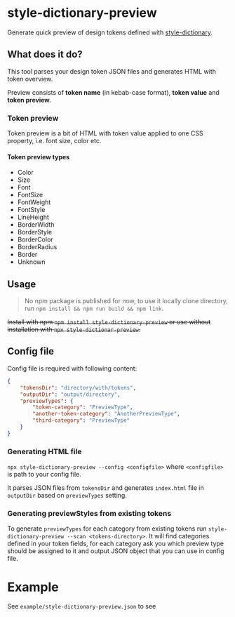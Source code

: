 # style-dictionary-preview

Generate quick preview of design tokens defined with [style-dictionary](https://github.com/amzn/style-dictionary).

## What does it do?

This tool parses your design token JSON files and generates HTML with token overview.

Preview consists of **token name** (in kebab-case format), **token value** and **token preview**.

### Token preview

Token preview is a bit of HTML with token value applied to one CSS property, i.e. font size, color etc.

#### Token preview types
*	Color
*	Size
*	Font
*	FontSize
*	FontWeight
*	FontStyle
*	LineHeight
*	BorderWidth
*	BorderStyle
*	BorderColor
*	BorderRadius
*	Border
*	Unknown

## Usage
> No npm package is published for now, to use it locally clone directory, run `npm install && npm run build && npm link`. 

<del>Install with npm `npm install style-dictionary-preview` or use without installation with `npx style-dictionar-preview`.</del>

## Config file

Config file is required with following content:

```json
{
	"tokensDir": "directory/with/tokens",
	"outputDir": "output/directory",
	"previewTypes": {
		"token-category": "PreviewType",
		"another-token-category": "AnotherPreviewType",
		"third-category": "PreviewType"
	}
}

```
### Generating HTML file
`npx style-dictionary-preview --config <configfile>` where `<configfile>` is path to your config file.

It parses JSON files from `tokensDir` and generates `index.html` file in `outputDir` based on `previewTypes` setting.  

### Generating previewStyles from existing tokens
To generate `previewTypes` for each category from existing tokens run `style-dictionary-preview --scan <tokens-directory>`.
It will find categories defined in your token fields, for each category ask you which preview type should be assigned to it and output JSON object that you can use in config file.


# Example
See `example/style-dictionary-preview.json` to see 



